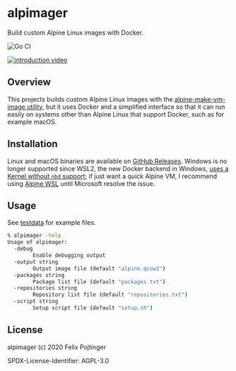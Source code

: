 # alpimager

Build custom Alpine Linux images with Docker.

![Go CI](https://github.com/pojntfx/alpimager/workflows/Go%20CI/badge.svg)

[![introduction video](https://img.youtube.com/vi/pxaqts3eHMM/maxresdefault.jpg)](https://youtu.be/pxaqts3eHMM)

## Overview

This projects builds custom Alpine Linux images with the [alpine-make-vm-image utility](https://github.com/alpinelinux/alpine-make-vm-image), but it uses Docker and a simplified interface so that it can run easily on systems other than Alpine Linux that support Docker, such as for example macOS.

## Installation

Linux and macOS binaries are available on [GitHub Releases](https://github.com/pojntfx/alpimager/releases). Windows is no longer supported since WSL2, the new Docker backend in Windows, [uses a Kernel without `nbd` support](https://github.com/microsoft/WSL/issues/5968); if just want a quick Alpine VM, I recommend using [Alpine WSL](https://www.microsoft.com/en-us/p/alpine-wsl/9p804crf0395) until Microsoft resolve the issue.

## Usage

See [testdata](testdata) for example files.

```bash
% alpimager -help
Usage of alpimager:
  -debug
        Enable debugging output
  -output string
        Output image file (default "alpine.qcow2")
  -packages string
        Package list file (default "packages.txt")
  -repositories string
        Repository list file (default "repositories.txt")
  -script string
        Setup script file (default "setup.sh")
```

## License

alpimager (c) 2020 Felix Pojtinger

SPDX-License-Identifier: AGPL-3.0
